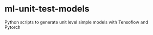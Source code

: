 # ml-unit-test-models
Python scripts to generate unit level simple models with Tensoflow and Pytorch
